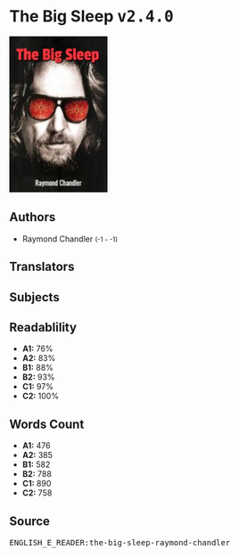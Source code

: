 # The Big Sleep <kbd>v2.4.0</kbd>

![](./cover.medium.jpg "")

## Authors


 - Raymond Chandler <small>(-1 - -1)</small>

## Translators



## Subjects



## Readablility


 - **A1:** 76%
 - **A2:** 83%
 - **B1:** 88%
 - **B2:** 93%
 - **C1:** 97%
 - **C2:** 100%

## Words Count


 - **A1:** 476
 - **A2:** 385
 - **B1:** 582
 - **B2:** 788
 - **C1:** 890
 - **C2:** 758

## Source


<kbd>ENGLISH_E_READER:the-big-sleep-raymond-chandler</kbd>
